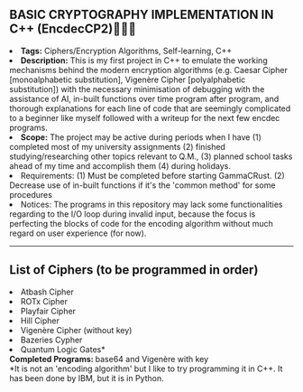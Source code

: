 ## BASIC CRYPTOGRAPHY IMPLEMENTATION IN C++ (EncdecCP2)👨🏻‍💻
<li><b>Tags:</b> Ciphers/Encryption Algorithms, Self-learning, C++
<li><b>Description:</b> This is my first project in C++ to emulate the working mechanisms behind the modern encryption algorithms (e.g. Caesar Cipher [monoalphabetic substitution], Vigenère Cipher [polyalphabetic substitution]) with the necessary minimisation of debugging with the assistance of AI, in-built functions over time program after program, and thorough explanations for each line of code that are seemingly complicated to a beginner like myself followed with a writeup for the next few encdec programs. 
<li><b>Scope:</b> The project may be active during periods when I have (1) completed most of my university assignments (2) finished studying/researching other topics relevant to Q.M., (3) planned school tasks ahead of my time and accomplish them (4) during holidays.
<li>Requirements: (1) Must be completed before starting GammaCRust. (2) Decrease use of in-built functions if it's the 'common method' for some procedures
<li>Notices: The programs in this repository may lack some functionalities regarding to the I/O loop during invalid input, because the focus is perfecting the blocks of code for the encoding algorithm without much regard on user experience (for now).
<hr>

## List of Ciphers (to be programmed in order)
<li>Atbash Cipher</li>
<li>ROTx Cipher</li>
<li>Playfair Cipher</li>
<li>Hill Cipher</li>
<li>Vigenère Cipher (without key)</li>
<li>Bazeries Cypher</li>
<li>Quantum Logic Gates*</li>
<b>Completed Programs: </b> base64 and Vigenère with key
<br>
*It is not an 'encoding algorithm' but I like to try programming it in C++. It has been done by IBM, but it is in Python.
